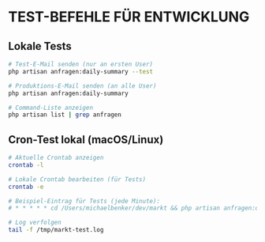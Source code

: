 # TEST-BEFEHLE FÜR ENTWICKLUNG

## Lokale Tests

```bash
# Test-E-Mail senden (nur an ersten User)
php artisan anfragen:daily-summary --test

# Produktions-E-Mail senden (an alle User)
php artisan anfragen:daily-summary

# Command-Liste anzeigen
php artisan list | grep anfragen
```

## Cron-Test lokal (macOS/Linux)

```bash
# Aktuelle Crontab anzeigen
crontab -l

# Lokale Crontab bearbeiten (für Tests)
crontab -e

# Beispiel-Eintrag für Tests (jede Minute):
# * * * * * cd /Users/michaelbenker/dev/markt && php artisan anfragen:daily-summary --test >> /tmp/markt-test.log 2>&1

# Log verfolgen
tail -f /tmp/markt-test.log
```
